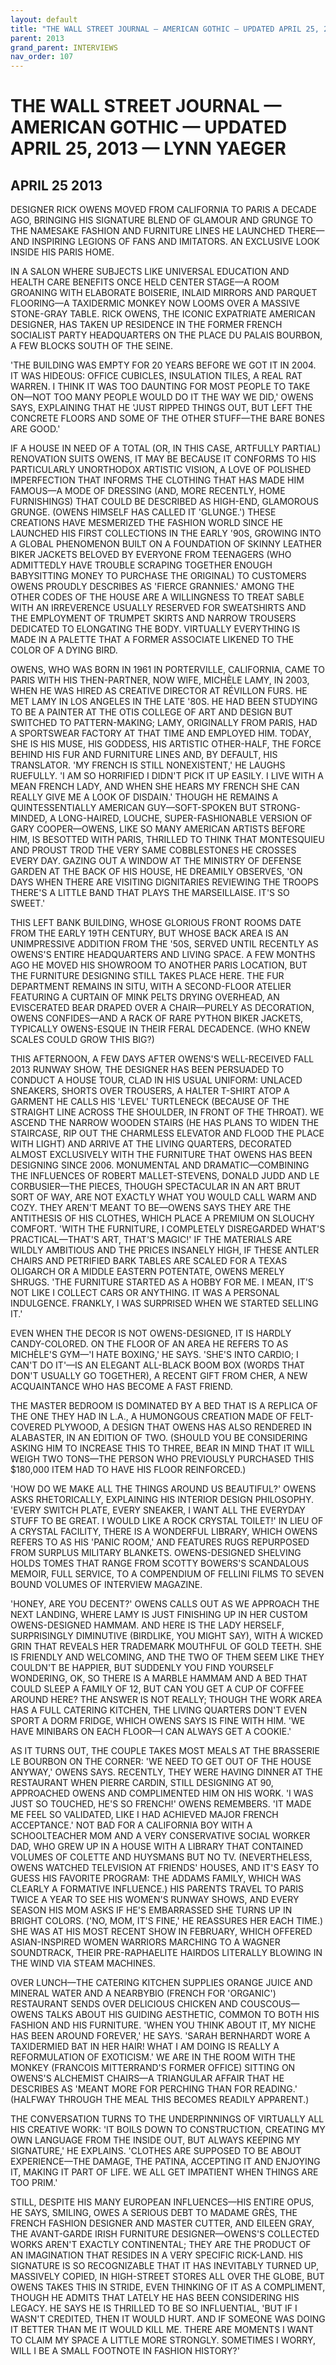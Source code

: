 ```yaml
---
layout: default
title: "THE WALL STREET JOURNAL — AMERICAN GOTHIC — UPDATED APRIL 25, 2013 — LYNN YAEGER"
parent: 2013
grand_parent: INTERVIEWS
nav_order: 107
---
```


# THE WALL STREET JOURNAL — AMERICAN GOTHIC — UPDATED APRIL 25, 2013 — LYNN YAEGER
## APRIL 25 2013

<p>DESIGNER RICK OWENS MOVED FROM CALIFORNIA TO PARIS A DECADE AGO, BRINGING HIS SIGNATURE BLEND OF GLAMOUR AND GRUNGE TO THE NAMESAKE FASHION AND FURNITURE LINES HE LAUNCHED THERE—AND INSPIRING LEGIONS OF FANS AND IMITATORS. AN EXCLUSIVE LOOK INSIDE HIS PARIS HOME. </p>
<p>IN A SALON WHERE SUBJECTS LIKE UNIVERSAL EDUCATION AND HEALTH CARE BENEFITS ONCE HELD CENTER STAGE—A ROOM GROANING WITH ELABORATE BOISERIE, INLAID MIRRORS AND PARQUET FLOORING—A TAXIDERMIC MONKEY NOW LOOMS OVER A MASSIVE STONE-GRAY TABLE. RICK OWENS, THE ICONIC EXPATRIATE AMERICAN DESIGNER, HAS TAKEN UP RESIDENCE IN THE FORMER FRENCH SOCIALIST PARTY HEADQUARTERS ON THE PLACE DU PALAIS BOURBON, A FEW BLOCKS SOUTH OF THE SEINE. </p>
<p>'THE BUILDING WAS EMPTY FOR 20 YEARS BEFORE WE GOT IT IN 2004. IT WAS HIDEOUS: OFFICE CUBICLES, INSULATION TILES, A REAL RAT WARREN. I THINK IT WAS TOO DAUNTING FOR MOST PEOPLE TO TAKE ON—NOT TOO MANY PEOPLE WOULD DO IT THE WAY WE DID,' OWENS SAYS, EXPLAINING THAT HE 'JUST RIPPED THINGS OUT, BUT LEFT THE CONCRETE FLOORS AND SOME OF THE OTHER STUFF—THE BARE BONES ARE GOOD.' </p>
<p>IF A HOUSE IN NEED OF A TOTAL (OR, IN THIS CASE, ARTFULLY PARTIAL) RENOVATION SUITS OWENS, IT MAY BE BECAUSE IT CONFORMS TO HIS PARTICULARLY UNORTHODOX ARTISTIC VISION, A LOVE OF POLISHED IMPERFECTION THAT INFORMS THE CLOTHING THAT HAS MADE HIM FAMOUS—A MODE OF DRESSING (AND, MORE RECENTLY, HOME FURNISHINGS) THAT COULD BE DESCRIBED AS HIGH-END, GLAMOROUS GRUNGE. (OWENS HIMSELF HAS CALLED IT 'GLUNGE.') THESE CREATIONS HAVE MESMERIZED THE FASHION WORLD SINCE HE LAUNCHED HIS FIRST COLLECTIONS IN THE EARLY '90S, GROWING INTO A GLOBAL PHENOMENON BUILT ON A FOUNDATION OF SKINNY LEATHER BIKER JACKETS BELOVED BY EVERYONE FROM TEENAGERS (WHO ADMITTEDLY HAVE TROUBLE SCRAPING TOGETHER ENOUGH BABYSITTING MONEY TO PURCHASE THE ORIGINAL) TO CUSTOMERS OWENS PROUDLY DESCRIBES AS 'FIERCE GRANNIES.' AMONG THE OTHER CODES OF THE HOUSE ARE A WILLINGNESS TO TREAT SABLE WITH AN IRREVERENCE USUALLY RESERVED FOR SWEATSHIRTS AND THE EMPLOYMENT OF TRUMPET SKIRTS AND NARROW TROUSERS DEDICATED TO ELONGATING THE BODY. VIRTUALLY EVERYTHING IS MADE IN A PALETTE THAT A FORMER ASSOCIATE LIKENED TO THE COLOR OF A DYING BIRD. </p>
<p>OWENS, WHO WAS BORN IN 1961 IN PORTERVILLE, CALIFORNIA, CAME TO PARIS WITH HIS THEN-PARTNER, NOW WIFE, MICHÈLE LAMY, IN 2003, WHEN HE WAS HIRED AS CREATIVE DIRECTOR AT RÉVILLON FURS. HE MET LAMY IN LOS ANGELES IN THE LATE '80S. HE HAD BEEN STUDYING TO BE A PAINTER AT THE OTIS COLLEGE OF ART AND DESIGN BUT SWITCHED TO PATTERN-MAKING; LAMY, ORIGINALLY FROM PARIS, HAD A SPORTSWEAR FACTORY AT THAT TIME AND EMPLOYED HIM. TODAY, SHE IS HIS MUSE, HIS GODDESS, HIS ARTISTIC OTHER-HALF, THE FORCE BEHIND HIS FUR AND FURNITURE LINES AND, BY DEFAULT, HIS TRANSLATOR. 'MY FRENCH IS STILL NONEXISTENT,' HE LAUGHS RUEFULLY. 'I AM SO HORRIFIED I DIDN'T PICK IT UP EASILY. I LIVE WITH A MEAN FRENCH LADY, AND WHEN SHE HEARS MY FRENCH SHE CAN REALLY GIVE ME A LOOK OF DISDAIN.' THOUGH HE REMAINS A QUINTESSENTIALLY AMERICAN GUY—SOFT-SPOKEN BUT STRONG-MINDED, A LONG-HAIRED, LOUCHE, SUPER-FASHIONABLE VERSION OF GARY COOPER—OWENS, LIKE SO MANY AMERICAN ARTISTS BEFORE HIM, IS BESOTTED WITH PARIS, THRILLED TO THINK THAT MONTESQUIEU AND PROUST TROD THE VERY SAME COBBLESTONES HE CROSSES EVERY DAY. GAZING OUT A WINDOW AT THE MINISTRY OF DEFENSE GARDEN AT THE BACK OF HIS HOUSE, HE DREAMILY OBSERVES, 'ON DAYS WHEN THERE ARE VISITING DIGNITARIES REVIEWING THE TROOPS THERE'S A LITTLE BAND THAT PLAYS THE MARSEILLAISE. IT'S SO SWEET.' </p>
<p>THIS LEFT BANK BUILDING, WHOSE GLORIOUS FRONT ROOMS DATE FROM THE EARLY 19TH CENTURY, BUT WHOSE BACK AREA IS AN UNIMPRESSIVE ADDITION FROM THE '50S, SERVED UNTIL RECENTLY AS OWENS'S ENTIRE HEADQUARTERS AND LIVING SPACE. A FEW MONTHS AGO HE MOVED HIS SHOWROOM TO ANOTHER PARIS LOCATION, BUT THE FURNITURE DESIGNING STILL TAKES PLACE HERE. THE FUR DEPARTMENT REMAINS IN SITU, WITH A SECOND-FLOOR ATELIER FEATURING A CURTAIN OF MINK PELTS DRYING OVERHEAD, AN EVISCERATED BEAR DRAPED OVER A CHAIR—PURELY AS DECORATION, OWENS CONFIDES—AND A RACK OF RARE PYTHON BIKER JACKETS, TYPICALLY OWENS-ESQUE IN THEIR FERAL DECADENCE. (WHO KNEW SCALES COULD GROW THIS BIG?) </p>
<p>THIS AFTERNOON, A FEW DAYS AFTER OWENS'S WELL-RECEIVED FALL 2013 RUNWAY SHOW, THE DESIGNER HAS BEEN PERSUADED TO CONDUCT A HOUSE TOUR, CLAD IN HIS USUAL UNIFORM: UNLACED SNEAKERS, SHORTS OVER TROUSERS, A HALTER T-SHIRT ATOP A GARMENT HE CALLS HIS 'LEVEL' TURTLENECK (BECAUSE OF THE STRAIGHT LINE ACROSS THE SHOULDER, IN FRONT OF THE THROAT). WE ASCEND THE NARROW WOODEN STAIRS (HE HAS PLANS TO WIDEN THE STAIRCASE, RIP OUT THE CHARMLESS ELEVATOR AND FLOOD THE PLACE WITH LIGHT) AND ARRIVE AT THE LIVING QUARTERS, DECORATED ALMOST EXCLUSIVELY WITH THE FURNITURE THAT OWENS HAS BEEN DESIGNING SINCE 2006. MONUMENTAL AND DRAMATIC—COMBINING THE INFLUENCES OF ROBERT MALLET-STEVENS, DONALD JUDD AND LE CORBUSIER—THE PIECES, THOUGH SPECTACULAR IN AN ART BRUT SORT OF WAY, ARE NOT EXACTLY WHAT YOU WOULD CALL WARM AND COZY. THEY AREN'T MEANT TO BE—OWENS SAYS THEY ARE THE ANTITHESIS OF HIS CLOTHES, WHICH PLACE A PREMIUM ON SLOUCHY COMFORT. 'WITH THE FURNITURE, I COMPLETELY DISREGARDED WHAT'S PRACTICAL—THAT'S ART, THAT'S MAGIC!' IF THE MATERIALS ARE WILDLY AMBITIOUS AND THE PRICES INSANELY HIGH, IF THESE ANTLER CHAIRS AND PETRIFIED BARK TABLES ARE SCALED FOR A TEXAS OLIGARCH OR A MIDDLE EASTERN POTENTATE, OWENS MERELY SHRUGS. 'THE FURNITURE STARTED AS A HOBBY FOR ME. I MEAN, IT'S NOT LIKE I COLLECT CARS OR ANYTHING. IT WAS A PERSONAL INDULGENCE. FRANKLY, I WAS SURPRISED WHEN WE STARTED SELLING IT.' </p>
<p>EVEN WHEN THE DECOR IS NOT OWENS-DESIGNED, IT IS HARDLY CANDY-COLORED. ON THE FLOOR OF AN AREA HE REFERS TO AS MICHÈLE'S GYM—'I HATE BOXING,' HE SAYS. 'SHE'S INTO CARDIO; I CAN'T DO IT'—IS AN ELEGANT ALL-BLACK BOOM BOX (WORDS THAT DON'T USUALLY GO TOGETHER), A RECENT GIFT FROM CHER, A NEW ACQUAINTANCE WHO HAS BECOME A FAST FRIEND. </p>
<p>THE MASTER BEDROOM IS DOMINATED BY A BED THAT IS A REPLICA OF THE ONE THEY HAD IN L.A., A HUMONGOUS CREATION MADE OF FELT-COVERED PLYWOOD, A DESIGN THAT OWENS HAS ALSO RENDERED IN ALABASTER, IN AN EDITION OF TWO. (SHOULD YOU BE CONSIDERING ASKING HIM TO INCREASE THIS TO THREE, BEAR IN MIND THAT IT WILL WEIGH TWO TONS—THE PERSON WHO PREVIOUSLY PURCHASED THIS $180,000 ITEM HAD TO HAVE HIS FLOOR REINFORCED.) </p>
<p>'HOW DO WE MAKE ALL THE THINGS AROUND US BEAUTIFUL?' OWENS ASKS RHETORICALLY, EXPLAINING HIS INTERIOR DESIGN PHILOSOPHY. 'EVERY SWITCH PLATE, EVERY SNEAKER, I WANT ALL THE EVERYDAY STUFF TO BE GREAT. I WOULD LIKE A ROCK CRYSTAL TOILET!' IN LIEU OF A CRYSTAL FACILITY, THERE IS A WONDERFUL LIBRARY, WHICH OWENS REFERS TO AS HIS 'PANIC ROOM,' AND FEATURES RUGS REPURPOSED FROM SURPLUS MILITARY BLANKETS. OWENS-DESIGNED SHELVING HOLDS TOMES THAT RANGE FROM SCOTTY BOWERS'S SCANDALOUS MEMOIR, FULL SERVICE, TO A COMPENDIUM OF FELLINI FILMS TO SEVEN BOUND VOLUMES OF INTERVIEW MAGAZINE. </p>
<p>'HONEY, ARE YOU DECENT?' OWENS CALLS OUT AS WE APPROACH THE NEXT LANDING, WHERE LAMY IS JUST FINISHING UP IN HER CUSTOM OWENS-DESIGNED HAMMAM. AND HERE IS THE LADY HERSELF, SURPRISINGLY DIMINUTIVE (BIRDLIKE, YOU MIGHT SAY), WITH A WICKED GRIN THAT REVEALS HER TRADEMARK MOUTHFUL OF GOLD TEETH. SHE IS FRIENDLY AND WELCOMING, AND THE TWO OF THEM SEEM LIKE THEY COULDN'T BE HAPPIER, BUT SUDDENLY YOU FIND YOURSELF WONDERING, OK, SO THERE IS A MARBLE HAMMAM AND A BED THAT COULD SLEEP A FAMILY OF 12, BUT CAN YOU GET A CUP OF COFFEE AROUND HERE? THE ANSWER IS NOT REALLY; THOUGH THE WORK AREA HAS A FULL CATERING KITCHEN, THE LIVING QUARTERS DON'T EVEN SPORT A DORM FRIDGE, WHICH OWENS SAYS IS FINE WITH HIM. 'WE HAVE MINIBARS ON EACH FLOOR—I CAN ALWAYS GET A COOKIE.' </p>
<p>AS IT TURNS OUT, THE COUPLE TAKES MOST MEALS AT THE BRASSERIE LE BOURBON ON THE CORNER: 'WE NEED TO GET OUT OF THE HOUSE ANYWAY,' OWENS SAYS. RECENTLY, THEY WERE HAVING DINNER AT THE RESTAURANT WHEN PIERRE CARDIN, STILL DESIGNING AT 90, APPROACHED OWENS AND COMPLIMENTED HIM ON HIS WORK. 'I WAS JUST SO TOUCHED, HE'S SO FRENCH!' OWENS REMEMBERS. 'IT MADE ME FEEL SO VALIDATED, LIKE I HAD ACHIEVED MAJOR FRENCH ACCEPTANCE.' NOT BAD FOR A CALIFORNIA BOY WITH A SCHOOLTEACHER MOM AND A VERY CONSERVATIVE SOCIAL WORKER DAD, WHO GREW UP IN A HOUSE WITH A LIBRARY THAT CONTAINED VOLUMES OF COLETTE AND HUYSMANS BUT NO TV. (NEVERTHELESS, OWENS WATCHED TELEVISION AT FRIENDS' HOUSES, AND IT'S EASY TO GUESS HIS FAVORITE PROGRAM: THE ADDAMS FAMILY, WHICH WAS CLEARLY A FORMATIVE INFLUENCE.) HIS PARENTS TRAVEL TO PARIS TWICE A YEAR TO SEE HIS WOMEN'S RUNWAY SHOWS, AND EVERY SEASON HIS MOM ASKS IF HE'S EMBARRASSED SHE TURNS UP IN BRIGHT COLORS. ('NO, MOM, IT'S FINE,' HE REASSURES HER EACH TIME.) SHE WAS AT HIS MOST RECENT SHOW IN FEBRUARY, WHICH OFFERED ASIAN-INSPIRED WOMEN WARRIORS MARCHING TO A WAGNER SOUNDTRACK, THEIR PRE-RAPHAELITE HAIRDOS LITERALLY BLOWING IN THE WIND VIA STEAM MACHINES. </p>
<p>OVER LUNCH—THE CATERING KITCHEN SUPPLIES ORANGE JUICE AND MINERAL WATER AND A NEARBYBIO (FRENCH FOR 'ORGANIC') RESTAURANT SENDS OVER DELICIOUS CHICKEN AND COUSCOUS—OWENS TALKS ABOUT HIS GUIDING AESTHETIC, COMMON TO BOTH HIS FASHION AND HIS FURNITURE. 'WHEN YOU THINK ABOUT IT, MY NICHE HAS BEEN AROUND FOREVER,' HE SAYS. 'SARAH BERNHARDT WORE A TAXIDERMIED BAT IN HER HAIR! WHAT I AM DOING IS REALLY A REFORMULATION OF EXOTICISM.' WE ARE IN THE ROOM WITH THE MONKEY (FRANCOIS MITTERRAND'S FORMER OFFICE) SITTING ON OWENS'S ALCHEMIST CHAIRS—A TRIANGULAR AFFAIR THAT HE DESCRIBES AS 'MEANT MORE FOR PERCHING THAN FOR READING.' (HALFWAY THROUGH THE MEAL THIS BECOMES READILY APPARENT.) </p>
<p>THE CONVERSATION TURNS TO THE UNDERPINNINGS OF VIRTUALLY ALL HIS CREATIVE WORK: 'IT BOILS DOWN TO CONSTRUCTION, CREATING MY OWN LANGUAGE FROM THE INSIDE OUT, BUT ALWAYS KEEPING MY SIGNATURE,' HE EXPLAINS. 'CLOTHES ARE SUPPOSED TO BE ABOUT EXPERIENCE—THE DAMAGE, THE PATINA, ACCEPTING IT AND ENJOYING IT, MAKING IT PART OF LIFE. WE ALL GET IMPATIENT WHEN THINGS ARE TOO PRIM.' </p>
<p>STILL, DESPITE HIS MANY EUROPEAN INFLUENCES—HIS ENTIRE OPUS, HE SAYS, SMILING, OWES A SERIOUS DEBT TO MADAME GRÈS, THE FRENCH FASHION DESIGNER AND MASTER CUTTER, AND EILEEN GRAY, THE AVANT-GARDE IRISH FURNITURE DESIGNER—OWENS'S COLLECTED WORKS AREN'T EXACTLY CONTINENTAL; THEY ARE THE PRODUCT OF AN IMAGINATION THAT RESIDES IN A VERY SPECIFIC RICK-LAND. HIS SIGNATURE IS SO RECOGNIZABLE THAT IT HAS INEVITABLY TURNED UP, MASSIVELY COPIED, IN HIGH-STREET STORES ALL OVER THE GLOBE, BUT OWENS TAKES THIS IN STRIDE, EVEN THINKING OF IT AS A COMPLIMENT, THOUGH HE ADMITS THAT LATELY HE HAS BEEN CONSIDERING HIS LEGACY. HE SAYS HE IS THRILLED TO BE SO INFLUENTIAL, 'BUT IF I WASN'T CREDITED, THEN IT WOULD HURT. AND IF SOMEONE WAS DOING IT BETTER THAN ME IT WOULD KILL ME. THERE ARE MOMENTS I WANT TO CLAIM MY SPACE A LITTLE MORE STRONGLY. SOMETIMES I WORRY, WILL I BE A SMALL FOOTNOTE IN FASHION HISTORY?' </p>

